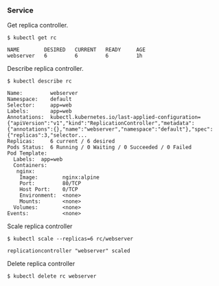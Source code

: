 ### Service ###

Get replica controller.
~~~~
$ kubectl get rc

NAME        DESIRED   CURRENT   READY     AGE
webserver   6         6         6         1h
~~~~

Describe replica controller.
~~~~
$ kubectl describe rc

Name:         webserver
Namespace:    default 
Selector:     app=web
Labels:       app=web
Annotations:  kubectl.kubernetes.io/last-applied-configuration={"apiVersion":"v1","kind":"ReplicationController","metadata":{"annotations":{},"name":"webserver","namespace":"default"},"spec":{"replicas":3,"selector...
Replicas:     6 current / 6 desired
Pods Status:  6 Running / 0 Waiting / 0 Succeeded / 0 Failed
Pod Template:
  Labels:  app=web
  Containers:
   nginx:
    Image:        nginx:alpine
    Port:         80/TCP
    Host Port:    0/TCP
    Environment:  <none>
    Mounts:       <none>
  Volumes:        <none>
Events:           <none>
~~~~

Scale replica controller
~~~~
$ kubectl scale --replicas=6 rc/webserver

replicationcontroller "webserver" scaled
~~~~

Delete replica controller
~~~~
$ kubectl delete rc webserver
~~~~